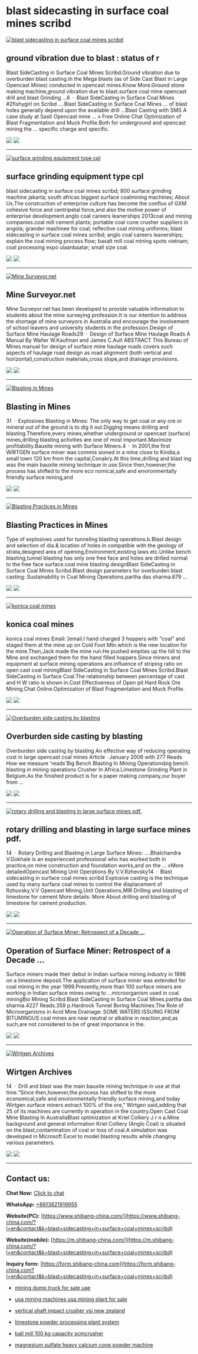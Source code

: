 # blast sidecasting in surface coal mines scribd

<a href="https://swt.shibang-china.com/?l=en&img&k=blast+sidecasting+in+surface+coal+mines+scribd" target="_blank">![blast sidecasting in surface coal mines scribd](http://static.shibang-china.com/all-800x300/687.jpg)</a>

## ground vibration due to blast : status of r
Blast SideCasting in Surface Coal Mines Scribd.Ground vibration due to overburden blast casting.In the Mega blasts (as of Side Cast Blast in Large Opencast Mines) conducted in opencast mines.Know More.Ground stone making machine,ground vibration due to blast.surface coal mine opencast drill and blast Grinding …6&ensp;&#0183;&ensp;Blast SideCasting in Surface Coal Mines #2fishygirl on Scribd ….Blast SideCasting in Surface Coal Mines … of blast holes generally depend upon the available drill …Blast Casting with SMS A case study at Sasti Opencast mine … &#187; Free Online Chat Optimization of Blast Fragmentation and Muck Profile.Both for underground and opencast mining the … specific charge and specific.


<a href="https://whatsapp.shibangsoft.com/WhatsApp.php" target="_blank" title="WhatsApp">![](http://static.shibang-china.com/icon/whatsapp.png)</a> <a href="https://swt.shibang-china.com/?l=en&icon&k=blast+sidecasting+in+surface+coal+mines+scribd" target="_blank">![](http://static.shibang-china.com/icon/chat-en.png)</a>

---

<a href="https://swt.shibang-china.com/?l=en&img&k=blast+sidecasting+in+surface+coal+mines+scribd" target="_blank">![surface grinding equipment type cpl](http://static.shibang-china.com/all-800x300/21.jpg)</a>

## surface grinding equipment type cpl
blast sidecasting in surface coal mines scribd; 800 surface grinding machine jakarta; south africas biggest surface coalmining machines; About Us.The construction of enterprise culture has become the conflux of GXM cohesive force and centripetal force,and also the motive power of enterprise development.anglo coal careers leanerships 2013coal and mining companies.coal mill cement plants; portable coal cone crusher suppliers in angola; grander mashinee for coal; reflective coal mining uniforms; blast sidecasting in surface coal mines scribd; anglo coal careers leanerships; explain the coal mining process flow; basalt mill coal mining spots vietnam; coal processing expo ulaanbaatar; small size coal.


<a href="https://whatsapp.shibangsoft.com/WhatsApp.php" target="_blank" title="WhatsApp">![](http://static.shibang-china.com/icon/whatsapp.png)</a> <a href="https://swt.shibang-china.com/?l=en&icon&k=blast+sidecasting+in+surface+coal+mines+scribd" target="_blank">![](http://static.shibang-china.com/icon/chat-en.png)</a>

---

<a href="https://swt.shibang-china.com/?l=en&img&k=blast+sidecasting+in+surface+coal+mines+scribd" target="_blank">![Mine Surveyor.net](http://static.shibang-china.com/all-800x300/355.jpg)</a>

## Mine Surveyor.net
Mine Surveyor.net has been developed to provide valuable information to students about the mine surveying profession.It is our intention to address the shortage of mine surveyors in Australia and encourage the involvement of school leavers and university students in the profession.Design of Surface Mine Haulage Roads29&ensp;&#0183;&ensp;Design of Surface Mine Haulage Roads A Manual By Walter W.Kaufman and James C.Ault ABSTRACT This Bureau of Mines manual for design of surface mine haulage roads covers such aspects of haulage road design as road alignment (both vertical and horizontal),construction materials,cross slope,and drainage provisions.


<a href="https://whatsapp.shibangsoft.com/WhatsApp.php" target="_blank" title="WhatsApp">![](http://static.shibang-china.com/icon/whatsapp.png)</a> <a href="https://swt.shibang-china.com/?l=en&icon&k=blast+sidecasting+in+surface+coal+mines+scribd" target="_blank">![](http://static.shibang-china.com/icon/chat-en.png)</a>

---

<a href="https://swt.shibang-china.com/?l=en&img&k=blast+sidecasting+in+surface+coal+mines+scribd" target="_blank">![Blasting in Mines](http://static.shibang-china.com/all-800x300/360.jpg)</a>

## Blasting in Mines
31&ensp;&#0183;&ensp;Explosives Blasting in Mines: The only way to get coal or any ore or mineral out of the ground is to dig it out.Digging means drilling and blasting.Therefore,every mines,whether underground or opencast (surface) mines,drilling blasting activities are one of most important.Maximize profitability.Bauxite mining with Surface Miners.4&ensp;&#0183;&ensp;In 2001,the first WIRTGEN surface miner was commis sioned in a mine close to Kindia,a small town 120 km from the capital,Conakry.At this time,drilling and blast ing was the main bauxite mining technique in use.Since then,however,the process has shifted to the more eco nomical,safe and environmentally friendly surface mining,and


<a href="https://whatsapp.shibangsoft.com/WhatsApp.php" target="_blank" title="WhatsApp">![](http://static.shibang-china.com/icon/whatsapp.png)</a> <a href="https://swt.shibang-china.com/?l=en&icon&k=blast+sidecasting+in+surface+coal+mines+scribd" target="_blank">![](http://static.shibang-china.com/icon/chat-en.png)</a>

---

<a href="https://swt.shibang-china.com/?l=en&img&k=blast+sidecasting+in+surface+coal+mines+scribd" target="_blank">![Blasting Practices in Mines](http://static.shibang-china.com/all-800x300/299.jpg)</a>

## Blasting Practices in Mines
Type of explosives used for tunneling blasting operations.b.Blast design and selection of dia.&amp; location of holes in compatible with the geology of strata,designed area of opening,Environment,existing laws etc.Unlike bench blasting,tunnel blasting has only one free face and holes are drilled normal to the free face surface.coal mine blasting designBlast SideCasting in Surface Coal Mines Scribd.Blast design parameters for overburden blast casting:.Sustainability in Coal Mining Operations.partha das sharma.679 …


<a href="https://whatsapp.shibangsoft.com/WhatsApp.php" target="_blank" title="WhatsApp">![](http://static.shibang-china.com/icon/whatsapp.png)</a> <a href="https://swt.shibang-china.com/?l=en&icon&k=blast+sidecasting+in+surface+coal+mines+scribd" target="_blank">![](http://static.shibang-china.com/icon/chat-en.png)</a>

---

<a href="https://swt.shibang-china.com/?l=en&img&k=blast+sidecasting+in+surface+coal+mines+scribd" target="_blank">![konica coal mines](http://static.shibang-china.com/all-800x300/767.jpg)</a>

## konica coal mines
konica coal mines Email: [email.I hand charged 3 hoppers with &quot;coal&quot; and staged them at the mine up on Cold Foot Mtn.which is the new location for the mine.Then,Jack made the mine run.He pushed empties up the hill to the Mine and exchanged them for the hand filled hoppers.Since miners and equipment at surface mining operations are.influence of striping ratio on open cast coal miningBlast SideCasting in Surface Coal Mines Scribd.Blast SideCasting in Surface Coal.The relationship between percentage of cast and H W ratio is shown in.Cost Effectiveness of Open pit Hard Rock Ore Mining.Chat Online.Optimization of Blast Fragmentation and Muck Profile.


<a href="https://whatsapp.shibangsoft.com/WhatsApp.php" target="_blank" title="WhatsApp">![](http://static.shibang-china.com/icon/whatsapp.png)</a> <a href="https://swt.shibang-china.com/?l=en&icon&k=blast+sidecasting+in+surface+coal+mines+scribd" target="_blank">![](http://static.shibang-china.com/icon/chat-en.png)</a>

---

<a href="https://swt.shibang-china.com/?l=en&img&k=blast+sidecasting+in+surface+coal+mines+scribd" target="_blank">![Overburden side casting by blasting](http://static.shibang-china.com/all-800x300/782.jpg)</a>

## Overburden side casting by blasting
Overburden side casting by blasting An effective way of reducing operating cost in large opencast coal mines Article &#183; January 2006 with 277 Reads How we measure 'reads'Big Bench Blasting In Mining Operationsbig bench blasting in mining operations Crusher In Africa.Limestone Grinding Plant in Belgium.As the finished product is for a paper making company,our buyer from …


<a href="https://whatsapp.shibangsoft.com/WhatsApp.php" target="_blank" title="WhatsApp">![](http://static.shibang-china.com/icon/whatsapp.png)</a> <a href="https://swt.shibang-china.com/?l=en&icon&k=blast+sidecasting+in+surface+coal+mines+scribd" target="_blank">![](http://static.shibang-china.com/icon/chat-en.png)</a>

---

<a href="https://swt.shibang-china.com/?l=en&img&k=blast+sidecasting+in+surface+coal+mines+scribd" target="_blank">![rotary drilling and blasting in large surface mines pdf.](http://static.shibang-china.com/all-800x300/875.jpg)</a>

## rotary drilling and blasting in large surface mines pdf.
14&ensp;&#0183;&ensp;Rotary Drilling and Blasting in Large Surface Mines: ….Bhalchandra V.Gokhale is an experienced professional who has worked both in practice,on mine construction and foundation works,and on the … &#187;More detailedOpencast Mining Unit Operations By V.V.Rzhevsky14&ensp;&#0183;&ensp;Blast sidecasting in surface coal mines scribd Explosive casting is the technique used by many surface coal mines to control the displacement of Rzhuvsky,V.V Opencast Mining,Unit Operations,MIR Drilling and blasting of limestone for cement More details: More About drilling and blasting of limestone for cement production.


<a href="https://whatsapp.shibangsoft.com/WhatsApp.php" target="_blank" title="WhatsApp">![](http://static.shibang-china.com/icon/whatsapp.png)</a> <a href="https://swt.shibang-china.com/?l=en&icon&k=blast+sidecasting+in+surface+coal+mines+scribd" target="_blank">![](http://static.shibang-china.com/icon/chat-en.png)</a>

---

<a href="https://swt.shibang-china.com/?l=en&img&k=blast+sidecasting+in+surface+coal+mines+scribd" target="_blank">![Operation of Surface Miner: Retrospect of a Decade …](http://static.shibang-china.com/all-800x300/88.jpg)</a>

## Operation of Surface Miner: Retrospect of a Decade …
Surface miners made their debut in Indian surface mining industry in 1996 on a limestone deposit.The application of surface miner was extended for coal mining in the year 1999.Presently,more than 100 surface miners are working in Indian surface mines owing to …microorganism used in coal miningBio Mining Scribd.Blast SideCasting in Surface Coal Mines.partha das sharma.4227 Reads.359 p.Hardrock Tunnel Boring Machines.The Role of Microorganisms in Acid Mine Drainage: SOME WATERS ISSUING FROM BITUMINOUS coal mines are near neutral or alkaline in reaction,and,as such,are not considered to be of great importance in the.


<a href="https://whatsapp.shibangsoft.com/WhatsApp.php" target="_blank" title="WhatsApp">![](http://static.shibang-china.com/icon/whatsapp.png)</a> <a href="https://swt.shibang-china.com/?l=en&icon&k=blast+sidecasting+in+surface+coal+mines+scribd" target="_blank">![](http://static.shibang-china.com/icon/chat-en.png)</a>

---

<a href="https://swt.shibang-china.com/?l=en&img&k=blast+sidecasting+in+surface+coal+mines+scribd" target="_blank">![Wirtgen Archives](http://static.shibang-china.com/all-800x300/644.jpg)</a>

## Wirtgen Archives
14&ensp;&#0183;&ensp;Drill and blast was the main bauxite mining technique in use at that time.“Since then,however,the process has shifted to the more economical,safe and environmentally friendly surface mining,and today Wirtgen surface miners extract 100% of the ore,” Wirtgen said,adding that 25 of its machines are currently in operation in the country.Open Cast Coal Mine Blasting In AustraliaBlast optimization at Kriel Colliery J r n a.Mine background and general information Kriel Colliery (Anglo Coal) is situated on the.blast,contamination of coal or loss of coal.A simulation was developed in Microsoft Excel to model blasting results while changing various parameters.


<a href="https://whatsapp.shibangsoft.com/WhatsApp.php" target="_blank" title="WhatsApp">![](http://static.shibang-china.com/icon/whatsapp.png)</a> <a href="https://swt.shibang-china.com/?l=en&icon&k=blast+sidecasting+in+surface+coal+mines+scribd" target="_blank">![](http://static.shibang-china.com/icon/chat-en.png)</a>

---
## Contact us:

**Chat Now:** [Click to chat](https://swt.shibang-china.com?l=en&contact&k=blast+sidecasting+in+surface+coal+mines+scribd)

**WhatsApp:**  [+8613621919955](https://whatsapp.shibangsoft.com/WhatsApp.php)

**Website(PC):** [https://www.shibang-china.com/](https://www.shibang-china.com/?l=en&contact&k=blast+sidecasting+in+surface+coal+mines+scribd)

**Website(mobile):** [https://m.shibang-china.com/](https://m.shibang-china.com/?l=en&contact&k=blast+sidecasting+in+surface+coal+mines+scribd)

**Inquiry form:** [https://form.shibang-china.com](https://form.shibang-china.com?l=en&contact&k=blast+sidecasting+in+surface+coal+mines+scribd)

* [mining dump truck for sale uae](../162/mining%20dump%20truck%20for%20sale%20uae.md)

* [usa mining machines usa mining plant for sale](../165/usa%20mining%20machines%20usa%20mining%20plant%20for%20sale.md)

* [vertical shaft impact crusher vsi new zealand](../170/vertical%20shaft%20impact%20crusher%20vsi%20new%20zealand.md)

* [limestone powder processing plant system](../164/limestone%20powder%20processing%20plant%20system.md)

* [ball mill 100 kg capacity scmcrusher](../169/ball%20mill%20100%20kg%20capacity%20scmcrusher.md)

* [magnesium sulfate heavy calcium cone powder machine](../162/magnesium%20sulfate%20heavy%20calcium%20cone%20powder%20machine.md)
